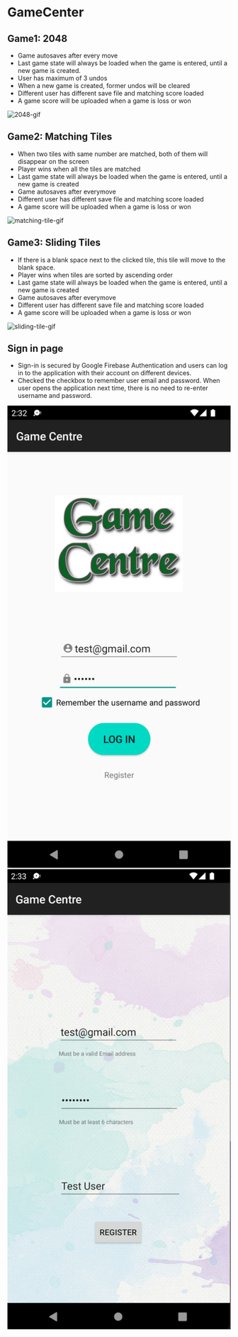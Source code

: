 # GameCenter

## Game1: 2048

- Game autosaves after every move
- Last game state will always be loaded when the game is entered, until a new
game is created.
- User has maximum of 3 undos
- When a new game is created, former undos will be cleared
- Different user has different save file and matching score loaded
- A game score will be uploaded when a game is loss or won

![2048-gif](/asset/2048-demo-slow.gif)

## Game2: Matching Tiles

 - When two tiles with same number are matched, both of them will disappear on the screen
 - Player wins when all the tiles are matched
 - Last game state will always be loaded when the game is entered, until a new
game is created
 - Game autosaves after everymove
 - Different user has different save file and matching score loaded
 - A game score will be uploaded when a game is loss or won

![matching-tile-gif](/asset/matching-tile.gif)

## Game3: Sliding Tiles

 - If there is a blank space next to the clicked tile, this tile will move to the blank space.
 - Player wins when tiles are sorted by ascending order
 - Last game state will always be loaded when the game is entered, until a new
game is created
 - Game autosaves after everymove
 - Different user has different save file and matching score loaded
 - A game score will be uploaded when a game is loss or won
 
 ![sliding-tile-gif](/asset/sliding-tiles.gif)
 
## Sign in page

 - Sign-in is secured by Google Firebase Authentication and users can log in to the application with their account on different devices.
 - Checked the checkbox to remember user email and password. When user opens the application next time, there is no need to re-enter username and password.

 <p float="left">
   <img src="/asset/login-page.png" width="800" />
   <img src="/asset/register-page.png" width="800" /> 
 </p>

